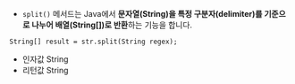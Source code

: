 
- `split()` 메서드는 Java에서 **문자열(String)을 특정 구분자(delimiter)를 기준으로 나누어 배열(String[])로 반환**하는 기능을 합니다.

```
String[] result = str.split(String regex);
```

- 인자값 String
- 리턴값 String